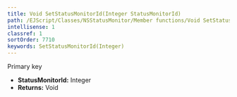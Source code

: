 ```yaml
---
title: Void SetStatusMonitorId(Integer StatusMonitorId)
path: /EJScript/Classes/NSStatusMonitor/Member functions/Void SetStatusMonitorId(Integer p_0)
intellisense: 1
classref: 1
sortOrder: 7710
keywords: SetStatusMonitorId(Integer)
---
```



Primary key



* **StatusMonitorId:** Integer
* **Returns:** Void


